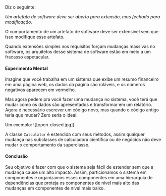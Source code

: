 Diz o seguinte:

_Um artefato de software deve ser aberto para extensão, mas fechado para modificação._

O comportamento  de um artefato de software deve ser extensível sem que isso modifique esse artefato.

Quando extensões simples nos requisitos forçam mudanças massivas no software, os arquitetos desse sistema de software estão em meio a um fracasso espetacular. 

#### Experimento Mental

Imagine que você trabalha em um sistema que exibe um resumo financeiro em uma página web, os dados da página são roláveis, e os números negativos aparecem em vermelho.

Mas agora pedem pra você fazer uma mudança no sistema, você terá que mudar como os dados são apresentados e transformar em um relatório. Agora é necessário escrever um código novo, mas quando o código antigo teria que mudar? Zero seria o ideal.

Um exemplo: 
![[open-closed.jpg]]

A classe ```Calculator``` é estendida com seus métodos, assim qualquer mudança nas subclasses de calculadora científica ou de negócios não deve mudar o comportamento da superclasse. 

#### Conclusão

Seu objetivo é fazer com que o sistema seja fácil de estender sem que a mudança cause um alto impacto. Assim, particionamos o sistema em componentes e organizamos esses componentes em uma hierarquia de dependências que proteja os componentes de nível mais alto das mudanças em componentes de nível mais baixo.
